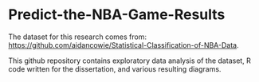 # Predict-the-NBA-Game-Results
The dataset for this research comes from: https://github.com/aidancowie/Statistical-Classification-of-NBA-Data.

This github repository contains exploratory data analysis of the dataset, R code written for the dissertation, and various resulting diagrams.
